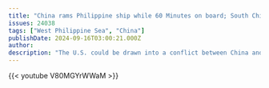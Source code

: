 ```yaml
---
title: "China rams Philippine ship while 60 Minutes on board; South China Sea tensions could draw U.S. in"
issues: 24038
tags: ["West Philippine Sea", "China"]
publishDate: 2024-09-16T03:00:21.000Z
author: 
description: "The U.S. could be drawn into a conflict between China and the Philippines that's been roiling the South China Sea."
---
```


{{< youtube V80MGYrWWaM >}}